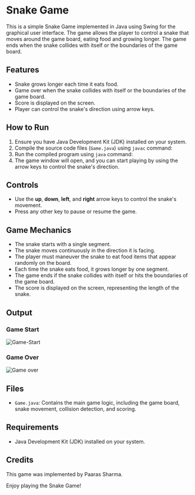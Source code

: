 # Snake Game

This is a simple Snake Game implemented in Java using Swing for the graphical user interface. The game allows the player to control a snake that moves around the game board, eating food and growing longer. The game ends when the snake collides with itself or the boundaries of the game board.

## Features

- Snake grows longer each time it eats food.
- Game over when the snake collides with itself or the boundaries of the game board.
- Score is displayed on the screen.
- Player can control the snake's direction using arrow keys.

## How to Run

1. Ensure you have Java Development Kit (JDK) installed on your system.
2. Compile the source code files (`Game.java`) using `javac` command: 
3. Run the compiled program using `java` command:
4. The game window will open, and you can start playing by using the arrow keys to control the snake's direction.

## Controls

- Use the **up**, **down**, **left**, and **right** arrow keys to control the snake's movement.
- Press any other key to pause or resume the game.

## Game Mechanics

- The snake starts with a single segment.
- The snake moves continuously in the direction it is facing.
- The player must maneuver the snake to eat food items that appear randomly on the board.
- Each time the snake eats food, it grows longer by one segment.
- The game ends if the snake collides with itself or hits the boundaries of the game board.
- The score is displayed on the screen, representing the length of the snake.

## Output
### Game Start
![Game-Start](https://github.com/Paaras1999/Snake-Game/assets/90600305/6b3ef220-b6c3-4f46-8494-587d98fa6718)

### Game Over
![Game over](https://github.com/Paaras1999/Snake-Game/assets/90600305/daf7429e-80b8-464f-85af-93e1b7c64fa6)

## Files

- `Game.java`: Contains the main game logic, including the game board, snake movement, collision detection, and scoring.

## Requirements

- Java Development Kit (JDK) installed on your system.

## Credits

This game was implemented by Paaras Sharma.

Enjoy playing the Snake Game!
